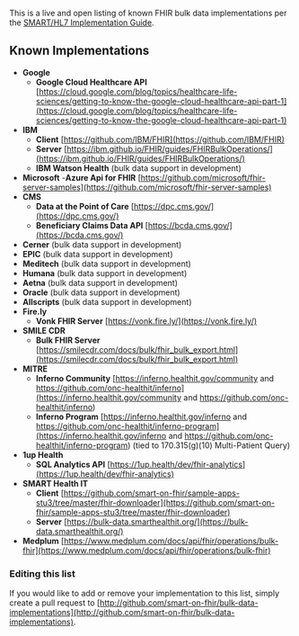 This is a live and open listing of known FHIR bulk data implementations per the [SMART/HL7 Implementation Guide](https://hl7.org/fhir/uv/bulkdata/index.html). 

## Known Implementations

- **Google**
    - **Google Cloud Healthcare API** [https://cloud.google.com/blog/topics/healthcare-life-sciences/getting-to-know-the-google-cloud-healthcare-api-part-1](https://cloud.google.com/blog/topics/healthcare-life-sciences/getting-to-know-the-google-cloud-healthcare-api-part-1)
- **IBM**
    - **Client** [https://github.com/IBM/FHIR](https://github.com/IBM/FHIR)
    - **Server** [https://ibm.github.io/FHIR/guides/FHIRBulkOperations/](https://ibm.github.io/FHIR/guides/FHIRBulkOperations/)
    - **IBM Watson Health** (bulk data support in development)
- **Microsoft**
    -**Azure Api for FHIR** [https://github.com/microsoft/fhir-server-samples](https://github.com/microsoft/fhir-server-samples)
- **CMS**
    - **Data at the Point of Care** [https://dpc.cms.gov/](https://dpc.cms.gov/)
    - **Beneficiary Claims Data API** [https://bcda.cms.gov/](https://bcda.cms.gov/)
- **Cerner** (bulk data support in development)
- **EPIC** (bulk data support in development)
- **Meditech** (bulk data support in development)
- **Humana** (bulk data support in development)
- **Aetna** (bulk data support in development)
- **Oracle** (bulk data support in development)
- **Allscripts** (bulk data support in development)
- **Fire.ly**
    - **Vonk FHIR Server** [https://vonk.fire.ly/](https://vonk.fire.ly/)
- **SMILE CDR**
    - **Bulk FHIR Server** [https://smilecdr.com/docs/bulk/fhir_bulk_export.html](https://smilecdr.com/docs/bulk/fhir_bulk_export.html)
- **MITRE**
    - **Inferno Community** [https://inferno.healthit.gov/community and https://github.com/onc-healthit/inferno](https://inferno.healthit.gov/community and https://github.com/onc-healthit/inferno)
    - **Inferno Program** [https://inferno.healthit.gov/inferno and https://github.com/onc-healthit/inferno-program](https://inferno.healthit.gov/inferno and https://github.com/onc-healthit/inferno-program) (tied to 170.315(g)(10) Multi-Patient Query)
- **1up Health**
    - **SQL Analytics API** [https://1up.health/dev/fhir-analytics](https://1up.health/dev/fhir-analytics)
- **SMART Health IT**
    - **Client** [https://github.com/smart-on-fhir/sample-apps-stu3/tree/master/fhir-downloader](https://github.com/smart-on-fhir/sample-apps-stu3/tree/master/fhir-downloader)
    - **Server** [https://bulk-data.smarthealthit.org/](https://bulk-data.smarthealthit.org/)
- **Medplum** [https://www.medplum.com/docs/api/fhir/operations/bulk-fhir](https://www.medplum.com/docs/api/fhir/operations/bulk-fhir)


### Editing this list
If you would like to add or remove your implementation to this list, simply create a pull request to [http://github.com/smart-on-fhir/bulk-data-implementations](http://github.com/smart-on-fhir/bulk-data-implementations).
